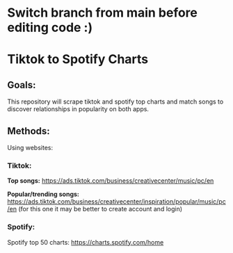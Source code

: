 # Switch branch from main before editing code :)

# Tiktok to Spotify Charts

## Goals:
This repository will scrape tiktok and spotify top charts and match songs to discover relationships in popularity on both apps.

## Methods:

Using websites:

### Tiktok:

**Top songs:** https://ads.tiktok.com/business/creativecenter/music/pc/en

**Popular/trending songs:** https://ads.tiktok.com/business/creativecenter/inspiration/popular/music/pc/en (for this one it may be better to create account and login)

### Spotify:

Spotify top 50 charts: https://charts.spotify.com/home 
